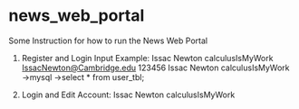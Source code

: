 # news_web_portal

Some Instruction for how to run the News Web Portal

1. Register and Login Input Example:
 Issac Newton
 calculusIsMyWork
 IssacNewton@Cambridge.edu
 123456
 Issac Newton
 calculusIsMyWork
->mysql
->select * from user_tbl;

2. Login and Edit Account:
 Issac Newton
 calculusIsMyWork

